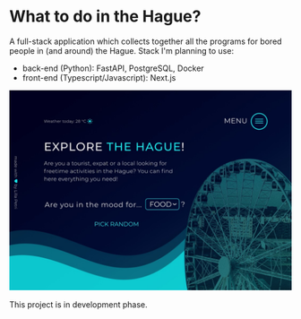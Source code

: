 # What to do in the Hague?

A full-stack application which collects together all the programs for bored people in (and around) the Hague.
Stack I'm planning to use: 
- back-end (Python): FastAPI, PostgreSQL, Docker
- front-end (Typescript/Javascript): Next.js

![Mockup of the landing page](https://github.com/lillapetri/denhaag/blob/master/denhaag_hero_mockup.jpg)

This project is in development phase.
